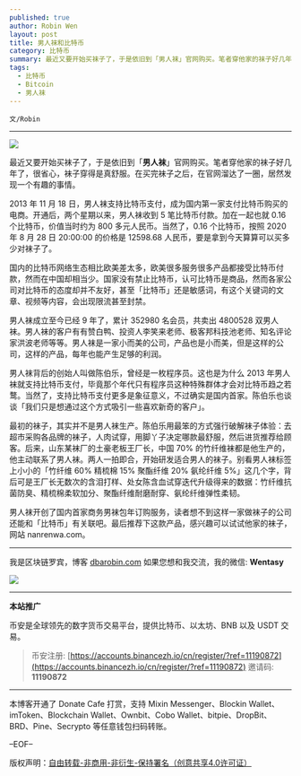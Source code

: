```yaml
---
published: true
author: Robin Wen
layout: post
title: 男人袜和比特币
category: 比特币
summary: 最近又要开始买袜子了，于是依旧到「男人袜」官网购买。笔者穿他家的袜子好几年了，很省心，袜子穿得是真舒服。在买完袜子之后，在官网溜达了一圈，居然发现一个有趣的事情。男人袜开创了国内首家商务男袜包年订购服务，读者想不到这样一家做袜子的公司还能和「比特币」有关联吧。最后推荐下这款产品，感兴趣可以试试他家的袜子，网站 nanrenwa.com。
tags:
  - 比特币
  - Bitcoin
  - 男人袜
---
```


`文/Robin`

***

![](https://cdn.dbarobin.com/81ve7eu.png)

最近又要开始买袜子了，于是依旧到「**男人袜**」官网购买。笔者穿他家的袜子好几年了，很省心，袜子穿得是真舒服。在买完袜子之后，在官网溜达了一圈，居然发现一个有趣的事情。

2013 年 11 月 18 日，男人袜支持比特币支付，成为国内第一家支付比特币购买的电商。开通后，两个星期以来，男人袜收到 5 笔比特币付款。加在一起也就 0.16 个比特币，价值当时约为 800 多元人民币。当然了，0.16 个比特币，按照 2020 年 8 月 28 日 20:00:00 的价格是 12598.68 人民币，要是拿到今天算算可以买多少对袜子了。

国内的比特币网络生态相比欧美差太多，欧美很多服务很多产品都接受比特币付款，然而在中国却相当少。国家没有禁止比特币，认可比特币是商品，然而各家公司对比特币的态度却并不友好，甚至「比特币」还是敏感词，有这个关键词的文章、视频等内容，会出现限流甚至封禁。

男人袜成立至今已经 9 年了，累计 352980 名会员，共卖出 4800528 双男人袜。男人袜的客户有有赞白鸭、投资人李笑来老师、极客邦科技池老师、知名评论家洪波老师等等。男人袜是一家小而美的公司，产品也是小而美，但是这样的公司，这样的产品，每年也能产生足够的利润。

男人袜背后的创始人叫做陈伯乐，曾经是一枚程序员。这也是为什么 2013 年男人袜就支持比特币支付，毕竟那个年代只有程序员这种特殊群体才会对比特币趋之若鹜。当然了，支持比特币支付更多是象征意义，不过确实是国内首家。陈伯乐也谈谈「我们只是想通过这个方式吸引一些喜欢新奇的客户」。

最初的袜子，其实并不是男人袜生产。陈伯乐用最笨的方式强行破解袜子体验：去超市采购各品牌的袜子，人肉试穿，用脚丫子决定哪款最舒服，然后进货推荐给顾客。后来，山东某袜厂的土豪老板王厂长，中国 70% 的竹纤维袜都是他生产的，他主动联系了男人袜。两人一拍即合，开始研发适合男人的袜子。别看男人袜标签上小小的「竹纤维 60% 精梳棉 15% 聚酯纤维 20% 氨纶纤维 5%」这几个字，背后可是王厂长无数次的含泪打样、处女陈含血试穿迭代升级得来的数据：竹纤维抗菌防臭、精梳棉柔软加分、聚酯纤维耐磨耐穿、氨纶纤维弹性柔韧。

男人袜开创了国内首家商务男袜包年订购服务，读者想不到这样一家做袜子的公司还能和「比特币」有关联吧。最后推荐下这款产品，感兴趣可以试试他家的袜子，网站 nanrenwa.com。

***

我是区块链罗宾，博客 [dbarobin.com](https://dbarobin.com/)
如果您想和我交流，我的微信: **Wentasy**

![](https://cdn.dbarobin.com/v4yywe2.png)

***

**本站推广**

币安是全球领先的数字货币交易平台，提供比特币、以太坊、BNB 以及 USDT 交易。

> 币安注册: [https://accounts.binancezh.io/cn/register/?ref=11190872](https://accounts.binancezh.io/cn/register/?ref=11190872)
> 邀请码: **11190872**

***

本博客开通了 Donate Cafe 打赏，支持 Mixin Messenger、Blockin Wallet、imToken、Blockchain Wallet、Ownbit、Cobo Wallet、bitpie、DropBit、BRD、Pine、Secrypto 等任意钱包扫码转账。

<center>
    <div class="--donate-button"
         data-button-id="f8b9df0d-af9a-460d-8258-d3f435445075"
    ></div>
</center>

–EOF–

版权声明：[自由转载-非商用-非衍生-保持署名（创意共享4.0许可证）](http://creativecommons.org/licenses/by-nc-nd/4.0/deed.zh)